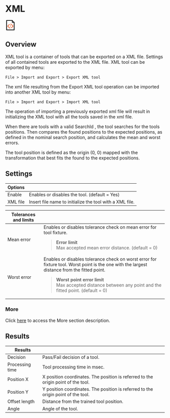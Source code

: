 XML
===

![](../../../../img/x_Graphics/Tools/UvfStdToolsXml-0.png)

Overview
--------

XML tool is a container of tools that can be exported on a XML file. Settings of all contained tools are exported to the XML file. XML tool can be exported by menu:


	File > Import and Export > Export XML tool


The xml file resulting from the Export XML tool operation can be imported into another XML tool by menu:

	File > Import and Export > Import XML tool


The operation of importing a previously exported xml file will result in initializing the XML tool with all the tools saved in the xml file.

When there are tools with a valid SearchId , the tool searches for the tools positions. Then compares the found positions to the expected positions, as defined in the nominal search position, and calculates the mean and worst errors.

The tool position is defined as the origin (0, 0) mapped with the transformation that best fits the found to the expected positions.

Settings
--------

| Options | |
| --- | --- |
| Enable | Enables or disables the tool. (default = Yes) |
| XML file | Insert file name to initialize the tool with a XML file. |

| Tolerances and limits | |
| --- | --- |
| Mean error | Enables or disables tolerance check on mean error for tool fixture.<blockquote> **Error limit**<br>Max accepted mean error distance. (default = 0)<br> </blockquote> |
| Worst error | Enables or disables tolerance check on worst error for fixture tool. Worst point is the one with the largest distance from the fitted point. <blockquote> **Worst point error limit**<br>Max accepted distance between any point and the fitted point. (default = 0)<br> </blockquote> |

### More

Click [here](../../../Windows/dialog_settings.md) to access the More section description.

Results
-------

| Results | |
| --- | --- |
| Decision | Pass/Fail decision of a tool. |
| Processing time | Tool processing time in msec. |
| Position X | X position coordinates. The position is referred to the origin point of the tool. |
| Position Y | Y position coordinates. The position is referred to the origin point of the tool. |
| Offset length | Distance from the trained tool position. |
| Angle | Angle of the tool. |



